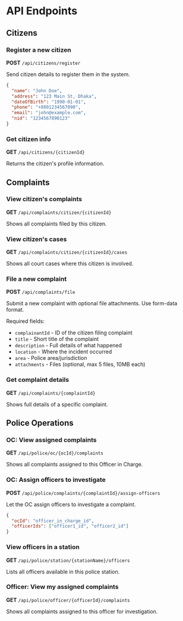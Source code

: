 # API Endpoints

## Citizens

### Register a new citizen
**POST** `/api/citizens/register`

Send citizen details to register them in the system.

```json
{
  "name": "John Doe",
  "address": "123 Main St, Dhaka", 
  "dateOfBirth": "1990-01-01",
  "phone": "+8801234567890",
  "email": "john@example.com",
  "nid": "1234567890123"
}
```

### Get citizen info
**GET** `/api/citizens/{citizenId}`

Returns the citizen's profile information.

## Complaints

### View citizen's complaints
**GET** `/api/complaints/citizen/{citizenId}`

Shows all complaints filed by this citizen.

### View citizen's cases
**GET** `/api/complaints/citizen/{citizenId}/cases`

Shows all court cases where this citizen is involved.

### File a new complaint
**POST** `/api/complaints/file`

Submit a new complaint with optional file attachments. Use form-data format.

Required fields:
- `complainantId` - ID of the citizen filing complaint
- `title` - Short title of the complaint
- `description` - Full details of what happened
- `location` - Where the incident occurred
- `area` - Police area/jurisdiction
- `attachments` - Files (optional, max 5 files, 10MB each)

### Get complaint details
**GET** `/api/complaints/{complaintId}`

Shows full details of a specific complaint.

## Police Operations

### OC: View assigned complaints
**GET** `/api/police/oc/{ocId}/complaints`

Shows all complaints assigned to this Officer in Charge.

### OC: Assign officers to investigate
**POST** `/api/police/complaints/{complaintId}/assign-officers`

Let the OC assign officers to investigate a complaint.

```json
{
  "ocId": "officer_in_charge_id",
  "officerIds": ["officer1_id", "officer2_id"]
}
```

### View officers in a station
**GET** `/api/police/station/{stationName}/officers`

Lists all officers available in this police station.

### Officer: View my assigned complaints
**GET** `/api/police/officer/{officerId}/complaints`

Shows all complaints assigned to this officer for investigation.

